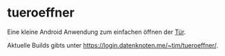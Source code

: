 # tueroeffner

Eine kleine Android Anwendung zum einfachen öffnen der [Tür](https://www.krautspace.de/hswiki:fernschliessanlage).

Aktuelle Builds gibts unter https://login.datenknoten.me/~tim/tueroeffner/.

